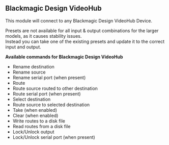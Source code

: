 ## Blackmagic Design VideoHub

This module will connect to any Blackmagic Design VideoHub Device.

Presets are not available for all input & output combinations for the larger models, as it causes stability issues.  
Instead you can take one of the existing presets and update it to the correct input and output.

**Available commands for Blackmagic Design VideoHub**

- Rename destination
- Rename source
- Rename serial port (when present)
- Route
- Route source routed to other destination
- Route serial port (when present)
- Select destination
- Route source to selected destination
- Take (when enabled)
- Clear (when enabled)
- Write routes to a disk file
- Read routes from a disk file
- Lock/Unlock output
- Lock/Unlock serial port (when present)